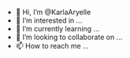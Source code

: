 - 👋 Hi, I’m @KarlaAryelle
- 👀 I’m interested in ...
- 🌱 I’m currently learning ...
- 💞️ I’m looking to collaborate on ...
- 📫 How to reach me ...

<!---
KarlaAryelle/KarlaAryelle is a ✨ special ✨ repository because its `README.md` (this file) appears on your GitHub profile.
You can click the Preview link to take a look at your changes.
--->
